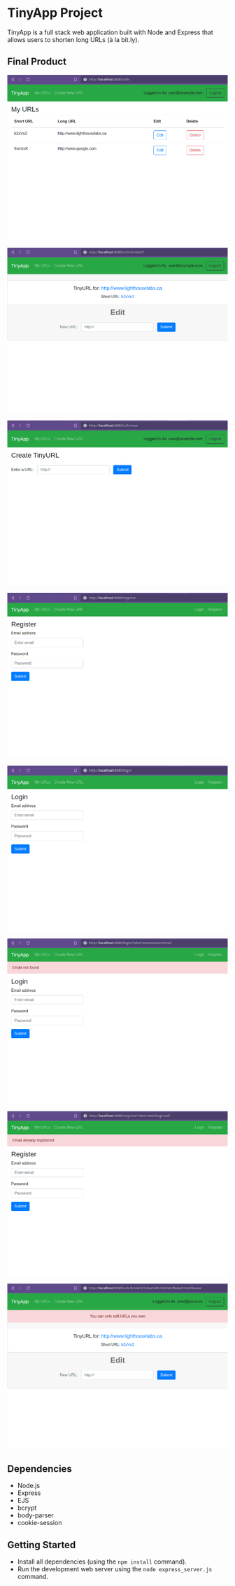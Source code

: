 # TinyApp Project

TinyApp is a full stack web application built with Node and Express that allows users to shorten long URLs (à la bit.ly).

## Final Product

!["Index page displaying URLs"](./docs/urls_index.png)

!["Displaying short and long URL"](./docs/urls_show.png)

!["Create new URL"](./docs/urls_new.png)

!["Register page"](./docs/register.png)

!["Login page"](./docs/login.png)

!["Login error"](./docs/login_error.png)

!["register error"](./docs/register_error.png)

!["Editing error"](./docs/urls_show_error.png)

## Dependencies

- Node.js
- Express
- EJS
- bcrypt
- body-parser
- cookie-session

## Getting Started

- Install all dependencies (using the `npm install` command).
- Run the development web server using the `node express_server.js` command.
